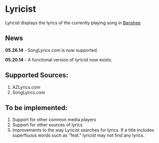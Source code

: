 Lyricist
======

Lyricist displays the lyrics of the currently playing song in <a href="http://en.wikipedia.org/wiki/Banshee_%28media_player%29" target="_blank">Banshee</a>

News
----
**05.26.14** - SongLyrics.com is now supported.

**05.20.14** - A functional version of lyricist now exists.

Supported Sources:
-----------------
1. AZLyrics.com
2. SongLyrics.com

To be implemented:
---------------
1. Support for other common media players
2. Support for other sources of lyrics
3. Improvements to the way Lyricist searches for lyrics. If a title includes superfluous words such as "feat." lyricist may not find any lyrics. 
